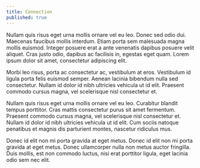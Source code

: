 ```yaml
---
title: Connection
published: true
---
```


Nullam quis risus eget urna mollis ornare vel eu leo. Donec sed odio dui. Maecenas faucibus mollis interdum. Etiam porta sem malesuada magna mollis euismod. Integer posuere erat a ante venenatis dapibus posuere velit aliquet. Cras justo odio, dapibus ac facilisis in, egestas eget quam. Lorem ipsum dolor sit amet, consectetur adipiscing elit.

Morbi leo risus, porta ac consectetur ac, vestibulum at eros. Vestibulum id ligula porta felis euismod semper. Aenean lacinia bibendum nulla sed consectetur. Nullam id dolor id nibh ultricies vehicula ut id elit. Praesent commodo cursus magna, vel scelerisque nisl consectetur et.

Nullam quis risus eget urna mollis ornare vel eu leo. Curabitur blandit tempus porttitor. Cras mattis consectetur purus sit amet fermentum. Praesent commodo cursus magna, vel scelerisque nisl consectetur et. Nullam id dolor id nibh ultricies vehicula ut id elit. Cum sociis natoque penatibus et magnis dis parturient montes, nascetur ridiculus mus.

Donec id elit non mi porta gravida at eget metus. Donec id elit non mi porta gravida at eget metus. Donec ullamcorper nulla non metus auctor fringilla. Duis mollis, est non commodo luctus, nisi erat porttitor ligula, eget lacinia odio sem nec elit.